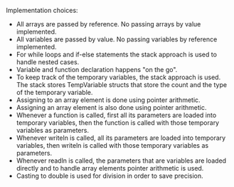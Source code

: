 Implementation choices:

- All arrays are passed by reference. No passing arrays by value implemented.
- All variables are passed by value. No passing variables by reference implemented.
- For while loops and if-else statements the stack approach is used to handle nested cases.
- Variable and function declaration happens "on the go".
- To keep track of the temporary variables, the stack approach is used. The stack stores TempVariable structs that store the count and the type of the temporary variable.
- Assigning to an array element is done using pointer arithmetic.
- Assigning an array element is also done using pointer arithmetic.
- Whenever a function is called, first all its parameters are loaded into temporary variables, then the function is called with those temporary variables as parameters.
- Whenever writeln is called, all its parameters are loaded into temporary variables, then writeln is called with those temporary variables as parameters.
- Whenever readln is called, the parameters that are variables are loaded directly and to handle array elements pointer arithmetic is used.
- Casting to double is used for division in order to save precision.
